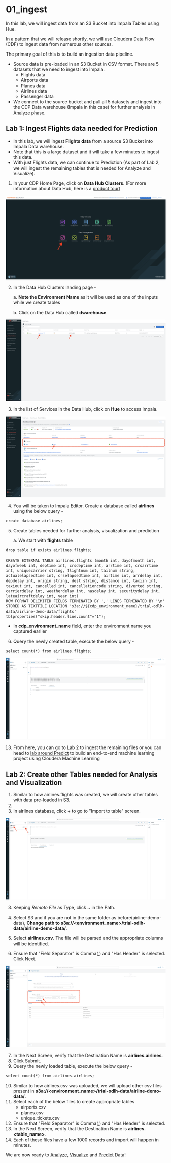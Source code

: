 # 01_ingest

In this lab, we will ingest data from an S3 Bucket into Impala Tables using Hue. 

In a pattern that we will release shortly, we will use Cloudera Data Flow (CDF) to ingest data from numerous other sources. 

The primary goal of this is to build an ingestion data pipeline.
- Source data is pre-loaded in an S3 Bucket in CSV format. There are 5 datasets that we need to ingest into Impala.
    - Flights data
    - Airports data
    - Planes data
    - Airlines data
    - Passenger data
- We connect to the source bucket and pull all 5 datasets and ingest into the CDP Data warehouse (Impala in this case) for further analysis in [Analyze](02_analyze.md) phase.

## Lab 1: Ingest Flights data needed for Prediction

- In this lab, we will ingest **Flights data** from a source S3 Bucket into Impala Data warehouse. 
- Note that this is a large dataset and it will take a few minutes to ingest this data. 
- With just Flights data, we can continue to Prediction (As part of Lab 2, we will ingest the remaining tables that is needed for Analyze and Visualize).

1. In your CDP Home Page, click on **Data Hub Clusters**. (For more information about Data Hub, here is a [product tour](https://www.cloudera.com/products/data-hub/cdp-tour-data-hub.html))

![Screen_Shot_2023_04_23_at_2_27_29_PM.png](images/Screen_Shot_2023_04_23_at_2_27_29_PM.png)

2. In the Data Hub Clusters landing page - 

   a. **Note the Environment Name** as it will be used as one of the inputs while we create tables
   
   b. Click on the Data Hub called **dwarehouse**. 

![Screenshot_2023_05_31_at_5_13_05_PM.png](images/Screenshot_2023_05_31_at_5_13_05_PM.png)

3. In the list of Services in the Data Hub, click on **Hue** to access Impala.

![Screenshot_2023_05_31_at_5_13_36_PM.png](images/Screenshot_2023_05_31_at_5_13_36_PM.png)

4. You will be taken to Impala Editor. Create a database called **airlines** using the below query - 

```
create database airlines;
```

5. Create tables needed for further analysis, visualization and prediction

   a. We start with **flights** table

```
drop table if exists airlines.flights;

CREATE EXTERNAL TABLE airlines.flights (month int, dayofmonth int, dayofweek int, deptime int, crsdeptime int, arrtime int, crsarrtime int, uniquecarrier string, flightnum int, tailnum string, actualelapsedtime int, crselapsedtime int, airtime int, arrdelay int, depdelay int, origin string, dest string, distance int, taxiin int, taxiout int, cancelled int, cancellationcode string, diverted string, carrierdelay int, weatherdelay int, nasdelay int, securitydelay int, lateaircraftdelay int, year int)
ROW FORMAT DELIMITED FIELDS TERMINATED BY ',' LINES TERMINATED BY '\n'
STORED AS TEXTFILE LOCATION 's3a://${cdp_environment_name}/trial-odlh-data/airline-demo-data/flights' tblproperties("skip.header.line.count"="1");

```

* In **cdp_environment_name** field, enter the environment name you captured earlier

6. Query the newly created table, execute the below query - 

```
select count(*) from airlines.flights;
```

![Screenshot20230531at52523PM.png](images/Screenshot20230531at52523PM.png)

13. From here, you can go to Lab 2 to ingest the remaining files or you can head to [lab around Predict](04_predict.md) to build an end-to-end machine learning project using Cloudera Machine Learning

## Lab 2: Create other Tables needed for Analysis and Visualization

1. Similar to how airlines.flights was created, we will create other tables with data pre-loaded in S3.
2. 
3. In airlines database, click + to go to "Import to table" screen.

![Screenshot20230601at65527AM.png](images/Screenshot20230601at65527AM.png)

3. Keeping _Remote File_ as Type, click **..** in the Path. 
4. Select S3 and if you are not in the same folder as before(airline-demo-data), **Change path to s3a://<environment_name>/trial-odlh-data/airline-demo-data/**.

5. Select **airlines.csv**. The file will be parsed and the appropriate columns will be identified. 
6. Ensure that "Field Separator" is Comma(,) and "Has Header" is selected. Click Next.

![Screenshot20230601at70407AM.png](images/Screenshot20230601at70407AM.png)

7. In the Next Screen, verify that the Destination Name is **airlines.airlines**. 
8. Click Submit. 
9. Query the newly loaded table, execute the below query - 

```
select count(*) from airlines.airlines;
```

10. Similar to how airlines.csv was uploaded, we will upload other csv files present in **s3a://<environment_name>/trial-odlh-data/airline-demo-data/**.
11. Select each of the below files to create appropriate tables
    - airports.csv
    - planes.csv
    - unique_tickets.csv
12. Ensure that "Field Separator" is Comma(,) and "Has Header" is selected.
13. In the Next Screen, verify that the Destination Name is **airlines.<table_name>**.
14. Each of these files have a few 1000 records and import will happen in minutes.

We are now ready to [Analyze](02_analyze.md), [Visualize](03_visualize.md) and [Predict](04_predict.md) Data!
